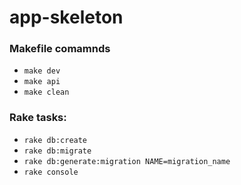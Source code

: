 # app-skeleton

### Makefile comamnds
- `make dev`
- `make api`
- `make clean`

### Rake tasks:
- `rake db:create`
- `rake db:migrate`
- `rake db:generate:migration NAME=migration_name`
- `rake console`
